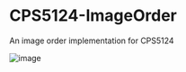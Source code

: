 # CPS5124-ImageOrder
An image order implementation for CPS5124

![image](https://puu.sh/Amfno/6665a543a8.png "4096 samples per pixel, 512x512")
